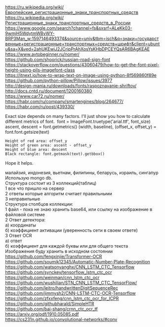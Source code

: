https://ru.wikipedia.org/wiki/Европейские_регистрационные_знаки_транспортных_средств </br>
https://ru.wikipedia.org/wiki/Регистрационные_знаки_транспортных_средств_в_России </br>
https://www.google.com/search?channel=fs&sxsrf=ALeKk03-9wmjH5WdytmWBvWY-BRP3Man_w:1597146493374&source=univ&tbm=isch&q=знаки+государственные+регистрационные+транспортных+средств+шрифт&client=ubuntu&sa=X&ved=2ahUKEwiJ2JCripPrAhXosYsKHbDPCEYQsAR6BAgKEAE </br>
https://www.avtobeginner.ru/nomer/ </br>
https://github.com/shoorick/russian-road-sign-font </br>
https://stackoverflow.com/questions/43060479/how-to-get-the-font-pixel-height-using-pils-imagefont-class </br>
https://itnext.io/how-to-wrap-text-on-image-using-python-8f569860f89e </br>
https://github.com/python-pillow/Pillow/issues/3977 </br>
http://design-mania.ru/downloads/fonts/raspoznavanie-shriftov/ </br>
http://docs.cntd.ru/document/1200160380 </br>
https://www.car72.ru/nomer/ </br>
https://habr.com/ru/company/smartengines/blog/264677/ </br>
https://habr.com/ru/post/439330/</br>

Exact size depends on many factors. I'll just show you how to calculate different metrics of font.
<img src="https://i.stack.imgur.com/gSBad.png" alt="">
font = ImageFont.truetype('arial.ttf', font_size)
ascent, descent = font.getmetrics()
(width, baseline), (offset_x, offset_y) = font.font.getsize(text)

    Height of red area: offset_y
    Height of green area: ascent - offset_y
    Height of blue area: descent
    Black rectangle: font.getmask(text).getbbox()

Hope it helps.

малайзия, индонезия, вьетнам, филипины, беларусь, израиль, сингапур </br>
Использую mongo db.</br>
Структура состоит из 3 коллекций(таблиц)</br>
1 все что пришло на сервер</br>
2 ответы которые алгоритм считает правильными</br>
3 неправильные</br>
Структура столбцов коллекции:</br>
1 файл - пока не знаю хранить base64, или ссылку на изображение в файловой системе</br>
2 Ответ детектора:</br>
a) координаты</br>
б) коэффициент активации (уверенность сети в своем ответе)</br>
3 Ответ OCR</br>
а) ответ</br>
б) коэффициент для каждой буквы или для общего текста</br>
Изображения буду хранить в исходном состоянии</br>
https://github.com/fengxinjie/Transformer-OCR </br>
https://github.com/soumik12345/Automatic-Number-Plate-Recognition </br>
https://github.com/watsonyanghx/CNN_LSTM_CTC_Tensorflow </br>
https://github.com/synckey/tensorflow_lstm_ctc_ocr </br>
https://github.com/weinman/cnn_lstm_ctc_ocr </br>
https://github.com/wushilian/STN_CNN_LSTM_CTC_TensorFlow/ </br>
https://github.com/leitro/handwrittenDigitSequenceRec </br>
https://github.com/jimmysh2/CNN-LSTM-CTC-OCR-Tensorflow </br>
https://github.com/zfxxfeng/cnn_lstm_ctc_ocr_for_ICPR </br>
https://github.com/githubharald/SimpleHTR </br>
https://github.com/bai-shang/crnn_ctc_ocr_tf </br>
https://arxiv.org/pdf/1910.05085.pdf </br>
https://cs231n.github.io/convolutional-networks/#conv </br>
